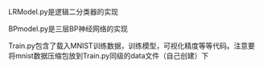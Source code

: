 LRModel.py是逻辑二分类器的实现

BPmodel.py是三层BP神经网络的实现

Train.py包含了载入MNIST训练数据，训练模型，可视化精度等等代码。注意要将mnist数据压缩包放到Train.py同级的data文件（自己创建）下

